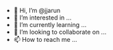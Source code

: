 - 👋 Hi, I’m @jjarun
- 👀 I’m interested in ...
- 🌱 I’m currently learning ...
- 💞️ I’m looking to collaborate on ...
- 📫 How to reach me ...

<!---
jjarun/jjarun is a ✨ special ✨ repository because its `README.md` (this file) appears on your GitHub profile.
You can click the Preview link to take a look at your changes.
--->
